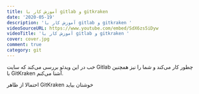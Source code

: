 ```yaml
---
title: آموزش کار با gitlab و gitkraken
date: '2020-05-19'
description: 'آموزش کار با gitlab و gitkraken '
videoSourceURL: https://www.youtube.com/embed/SdX6zs5iDyw
videoTitle: 'آموزش کار با gitlab و gitkraken '
cover: cover.jpg
comment: true
category: git
---
```


خب در این ویدئو بررسی می‌کند که سایت Gitlab چطور کار می‌کند و شما را نیز همچنین با GitKraken آشنا می‌کنم.

احتمالا از ظاهر GitKraken خوشتان بیاید

